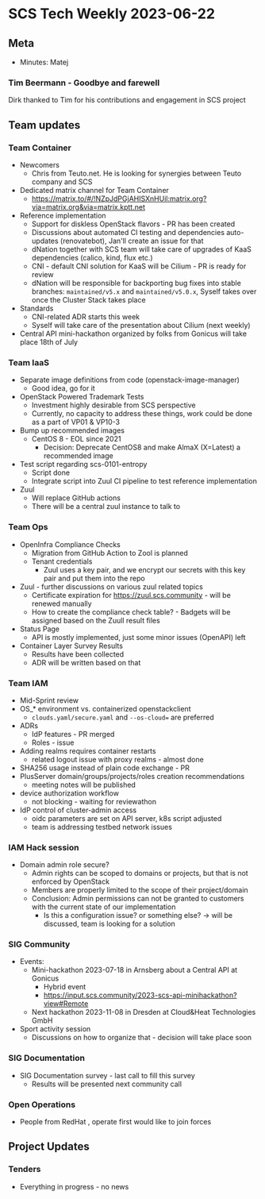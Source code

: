 # SCS Tech Weekly 2023-06-22

## Meta

- Minutes: Matej

### Tim Beermann - Goodbye and farewell

Dirk thanked to Tim for his contributions and engagement in SCS project

## Team updates

### Team Container

- Newcomers
  - Chris from Teuto.net. He is looking for synergies between Teuto company and SCS
- Dedicated matrix channel for Team Container
  - https://matrix.to/#/!NZpJdPGjAHISXnHUil:matrix.org?via=matrix.org&via=matrix.kptt.net
- Reference implementation
  - Support for diskless OpenStack flavors - PR has been created
  - Discussions about automated CI testing and dependencies auto-updates (renovatebot), Jan'll create an issue for that
  - dNation together with SCS team will take care of upgrades of KaaS dependencies (calico, kind, flux etc.)
  - CNI - default CNI solution for KaaS will be Cilium - PR is ready for review
  - dNation will be responsible for backporting bug fixes into stable branches: `maintained/v5.x` and `maintained/v5.0.x`, Syself takes over once the Cluster Stack takes place
- Standards
  - CNI-related ADR starts this week
  - Syself will take care of the presentation about Cilium (next weekly)
- Central API mini-hackathon organized by folks from Gonicus will take place 18th of July

### Team IaaS

- Separate image definitions from code (openstack-image-manager)
  - Good idea, go for it
- OpenStack Powered Trademark Tests
  - Investment highly desirable from SCS perspective
  - Currently, no capacity to address these things, work could be done as a part of VP01 & VP10-3
- Bump up recommended images
  - CentOS 8 - EOL since 2021
    - Decision: Deprecate CentOS8 and make AlmaX (X=Latest) a recommended image
- Test script regarding scs-0101-entropy
  - Script done
  - Integrate script into Zuul CI pipeline to test reference implementation
- Zuul
  - Will replace GitHub actions
  - There will be a central zuul instance to talk to

### Team Ops

- OpenInfra Compliance Checks
  - Migration from GitHub Action to Zool is planned
  - Tenant credentials
    - Zuul uses a key pair, and we encrypt our secrets with this key pair 
    and put them into the repo
- Zuul - further discussions on various zuul related topics
  - Certificate expiration for https://zuul.scs.community - will be renewed manually
  - How to create the compliance check table? - Badgets will be assigned based on the Zuull result files
- Status Page
  - API is mostly implemented, just some minor issues (OpenAPI) left
- Container Layer Survey Results
  - Results have been collected
  - ADR will be written based on that
              
### Team IAM

- Mid-Sprint review
- OS_* environment vs. containerized openstackclient 
  - `clouds.yaml/secure.yaml` and `--os-cloud=` are preferred 
- ADRs
  - IdP features - PR merged
  - Roles - issue
- Adding realms requires container restarts 
  - related logout issue with proxy realms - almost done 
- SHA256 usage instead of plain code exchange - PR
- PlusServer domain/groups/projects/roles creation recommendations
  - meeting notes will be published
- device authorization workflow 
  - not blocking - waiting for reviewathon
- IdP control of cluster-admin access
  - oidc parameters are set on API server, k8s script adjusted
  - team is addressing testbed network issues 

### IAM Hack session
- Domain admin role secure?
  - Admin rights can be scoped to domains or projects, but that is not enforced by OpenStack
  - Members are properly limited to the scope of their project/domain
  - Conclusion: Admin permissions can not be granted to customers with the current state of our implementation
    - Is this a configuration issue? or something else? -> will be discussed, team is looking for a solution

### SIG Community
- Events:
  - Mini-hackathon 2023-07-18 in Arnsberg about a Central API at Gonicus
    - Hybrid event
    - https://input.scs.community/2023-scs-api-minihackathon?view#Remote
  - Next hackathon 2023-11-08 in Dresden at Cloud&Heat Technologies GmbH
- Sport activity session 
  - Discussions on how to organize that - decision will take place soon

### SIG Documentation
- SIG Documentation survey - last call to fill this survey
  - Results will be presented next community call


### Open Operations
- People from RedHat , operate first would like to join forces

## Project Updates

### Tenders

- Everything in progress - no news
